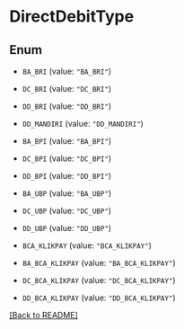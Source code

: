 # DirectDebitType

## Enum


* `BA_BRI` (value: `"BA_BRI"`)

* `DC_BRI` (value: `"DC_BRI"`)

* `DD_BRI` (value: `"DD_BRI"`)

* `DD_MANDIRI` (value: `"DD_MANDIRI"`)

* `BA_BPI` (value: `"BA_BPI"`)

* `DC_BPI` (value: `"DC_BPI"`)

* `DD_BPI` (value: `"DD_BPI"`)

* `BA_UBP` (value: `"BA_UBP"`)

* `DC_UBP` (value: `"DC_UBP"`)

* `DD_UBP` (value: `"DD_UBP"`)

* `BCA_KLIKPAY` (value: `"BCA_KLIKPAY"`)

* `BA_BCA_KLIKPAY` (value: `"BA_BCA_KLIKPAY"`)

* `DC_BCA_KLIKPAY` (value: `"DC_BCA_KLIKPAY"`)

* `DD_BCA_KLIKPAY` (value: `"DD_BCA_KLIKPAY"`)


[[Back to README]](../../README.md)


